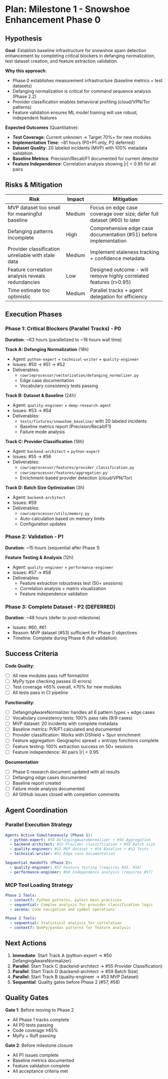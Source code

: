 # Plan: Milestone 1 - Snowshoe Enhancement Phase 0

## Hypothesis

**Goal**: Establish baseline infrastructure for snowshoe spam detection enhancement by completing critical blockers in defanging normalization, test dataset creation, and feature extraction validation.

**Why this approach**:
- Phase 0 establishes measurement infrastructure (baseline metrics + test datasets)
- Defanging normalization is critical for command sequence analysis (Phase 2.2)
- Provider classification enables behavioral profiling (cloud/VPN/Tor patterns)
- Feature validation ensures ML model training will use robust, independent features

**Expected Outcomes** (Quantitative):
- **Test Coverage**: Current unknown → Target 70%+ for new modules
- **Implementation Time**: ~81 hours (P0+P1 only, P2 deferred)
- **Dataset Quality**: 20 labeled incidents (MVP) with 100% metadata validation
- **Baseline Metrics**: Precision/Recall/F1 documented for current detector
- **Feature Independence**: Correlation analysis showing |r| < 0.95 for all pairs

## Risks & Mitigation

| Risk | Impact | Mitigation |
|------|--------|-----------|
| MVP dataset too small for meaningful baseline | Medium | Focus on edge case coverage over size; defer full dataset (#60) to later |
| Defanging patterns incomplete | High | Comprehensive edge case documentation (#51) before implementation |
| Provider classification unreliable with stale data | Medium | Implement staleness tracking + confidence metadata |
| Feature correlation analysis reveals redundancies | Low | Designed outcome - will remove highly correlated features (r>0.95) |
| Time estimate too optimistic | Medium | Parallel tracks + agent delegation for efficiency |

## Execution Phases

### Phase 1: Critical Blockers (Parallel Tracks) - P0
**Duration**: ~63 hours (parallelized to ~18 hours wall time)

**Track A: Defanging Normalization** (18h)
- Agent: `python-expert` + `technical-writer` + `quality-engineer`
- Issues: #50 → #51 → #52
- Deliverables:
  - `cowrieprocessor/vectorization/defanging_normalizer.py`
  - Edge case documentation
  - Vocabulary consistency tests passing

**Track B: Dataset & Baseline** (24h)
- Agent: `quality-engineer` + `deep-research-agent`
- Issues: #53 → #54
- Deliverables:
  - `tests/fixtures/snowshoe_baseline/` with 20 labeled incidents
  - Baseline metrics report (Precision/Recall/F1)
  - Failure mode analysis

**Track C: Provider Classification** (18h)
- Agent: `backend-architect` + `python-expert`
- Issues: #55 → #56
- Deliverables:
  - `cowrieprocessor/features/provider_classification.py`
  - `cowrieprocessor/features/aggregation.py`
  - Enrichment-based provider detection (cloud/VPN/Tor)

**Track D: Batch Size Optimization** (3h)
- Agent: `backend-architect`
- Issues: #59
- Deliverables:
  - `cowrieprocessor/utils/memory.py`
  - Auto-calculation based on memory limits
  - Configuration updates

### Phase 2: Validation - P1
**Duration**: ~15 hours (sequential after Phase 1)

**Feature Testing & Analysis** (12h)
- Agent: `quality-engineer` + `performance-engineer`
- Issues: #57 → #58
- Deliverables:
  - Feature extraction robustness test (50+ sessions)
  - Correlation analysis + matrix visualization
  - Feature independence validation

### Phase 3: Complete Dataset - P2 (DEFERRED)
**Duration**: ~48 hours (defer to post-milestone)

- Issues: #60, #61
- Reason: MVP dataset (#53) sufficient for Phase 0 objectives
- Timeline: Complete during Phase 6 (full validation)

## Success Criteria

**Code Quality**:
- [ ] All new modules pass ruff format/lint
- [ ] MyPy type checking passes (0 errors)
- [ ] Test coverage ≥65% overall, ≥70% for new modules
- [ ] All tests pass in CI pipeline

**Functionality**:
- [ ] DefangingAwareNormalizer handles all 6 pattern types + edge cases
- [ ] Vocabulary consistency tests: 100% pass rate (9/9 cases)
- [ ] MVP dataset: 20 incidents with complete metadata
- [ ] Baseline metrics: P/R/F1 calculated and documented
- [ ] Provider classification: Works with DShield + Spur enrichment
- [ ] Feature aggregation: Geographic spread + entropy functions complete
- [ ] Feature testing: 100% extraction success on 50+ sessions
- [ ] Feature independence: All pairs |r| < 0.95

**Documentation**:
- [ ] Phase 0 research document updated with all results
- [ ] Defanging edge cases documented
- [ ] Baseline report created
- [ ] Failure mode analysis documented
- [ ] All GitHub issues closed with completion comments

## Agent Coordination

### Parallel Execution Strategy
```yaml
Agents Active Simultaneously (Phase 1):
  - python-expert: #50 DefangingAwareNormalizer + #56 Aggregation
  - backend-architect: #55 Provider classification + #59 Batch size
  - quality-engineer: #53 MVP dataset + #54 Baseline + #52 Tests
  - technical-writer: #51 Edge case documentation

Sequential Handoffs (Phase 2):
  - quality-engineer: #57 Feature testing (requires #55, #56)
  - performance-engineer: #58 Independence analysis (requires #57)
```

### MCP Tool Loading Strategy
```yaml
Phase 1 Tools:
  - context7: Python patterns, pytest best practices
  - sequential: Complex analysis for provider classification logic
  - serena: Code navigation and symbol operations

Phase 2 Tools:
  - sequential: Statistical analysis for correlation
  - context7: NumPy/pandas patterns for feature analysis
```

## Next Actions

1. **Immediate**: Start Track A (python-expert → #50 DefangingAwareNormalizer)
2. **Parallel**: Start Track C (backend-architect → #55 Provider Classification)
3. **Parallel**: Start Track D (backend-architect → #59 Batch Size)
4. **Parallel**: Start Track B (quality-engineer → #53 MVP Dataset)
5. **Sequential**: Quality gates before Phase 2 (#57, #58)

## Quality Gates

**Gate 1**: Before moving to Phase 2
- All Phase 1 tracks complete
- All P0 tests passing
- Code coverage ≥65%
- MyPy + Ruff passing

**Gate 2**: Before milestone closure
- All P1 issues complete
- Baseline metrics documented
- Feature validation complete
- All acceptance criteria met
